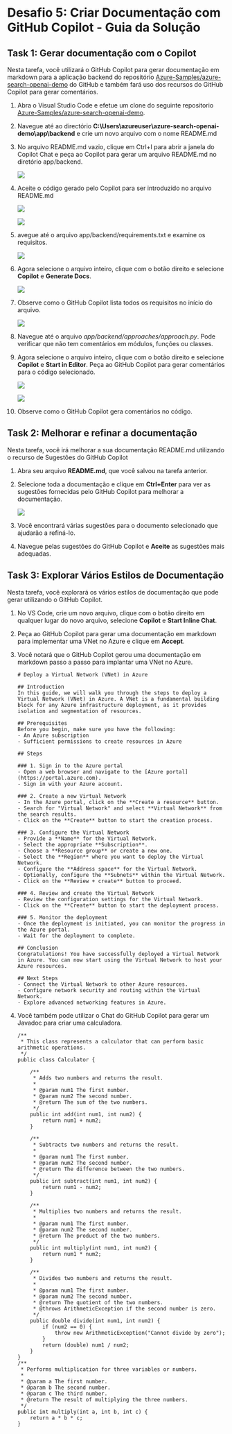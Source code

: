 # Desafio 5: Criar Documentação com GitHub Copilot - Guia da Solução

## Task 1: Gerar documentação com o Copilot

Nesta tarefa, você utilizará o GitHub Copilot para gerar documentação em markdown para a aplicação backend do repositório [Azure-Samples/azure-search-openai-demo](https://github.com/Azure-Samples/azure-search-openai-demo) do GitHub e também fará uso dos recursos do GitHub Copilot para gerar comentários.

1. Abra o Visual Studio Code e efetue um clone do seguinte repositorio [Azure-Samples/azure-search-openai-demo](https://github.com/Azure-Samples/azure-search-openai-demo).

1. Navegue até ao directório **C:\Users\azureuser\azure-search-openai-demo\app\backend** e crie um novo arquivo com o nome README.md

1. No arquivo README.md vazio, clique em Ctrl+I para abrir a janela do Copilot Chat e peça ao Copilot para gerar um arquivo README.md no diretório app/backend.

   ![](../../media/Generatee.png)

1. Aceite o código gerado pelo Copilot para ser introduzido no arquivo README.md

   ![](../../media/Code3.png)

   ![](../../media/Code2.png)

1. avegue até o arquivo app/backend/requirements.txt e examine os requisitos. 

   ![](../../media/backend-requirements.png)

1. Agora selecione o arquivo inteiro, clique com o botão direito e selecione **Copilot** e **Generate Docs**.

   ![](../../media/backend-requirements-generate-docs.png)

1. Observe como o GitHub Copilot lista todos os requisitos no início do arquivo.

   ![](../../media/backend-requirements-list.png)

1. Navegue até o arquivo *app/backend/approaches/approach.py*. Pode verificar que não tem comentários em módulos, funções ou classes.

1. Agora selecione o arquivo inteiro, clique com o botão direito e selecione **Copilot** e **Start in Editor**. Peça ao GitHub Copilot para gerar comentários para o código selecionado.

   ![](../../media/snap.png)

   ![](../../media/snap2.png)

1. Observe como o GitHub Copilot gera comentários no código.

## Task 2: Melhorar e refinar a documentação

Nesta tarefa, você irá melhorar a sua documentação README.md utilizando o recurso de Sugestões do GitHub Copilot

1. Abra seu arquivo **README.md**, que você salvou na tarefa anterior.

1. Selecione toda a documentação e clique em **Ctrl+Enter** para ver as sugestões fornecidas pelo GitHub Copilot para melhorar a documentação.

   ![](../../media/backend-readme-suggestions.png)

1. Você encontrará várias sugestões para o documento selecionado que ajudarão a refiná-lo.

1. Navegue pelas sugestões do GitHub Copilot e **Aceite** as sugestões mais adequadas.

## Task 3: Explorar Vários Estilos de Documentação

Nesta tarefa, você explorará os vários estilos de documentação que pode gerar utilizando o GitHub Copilot.

1. No VS Code, crie um novo arquivo, clique com o botão direito em qualquer lugar do novo arquivo, selecione **Copilot** e **Start Inline Chat**.

1. Peça ao GitHub Copilot para gerar uma documentação em markdown para implementar uma VNet no Azure e clique em **Accept**.

1. Você notará que o GitHub Copilot gerou uma documentação em markdown passo a passo para implantar uma VNet no Azure.

   ```
   # Deploy a Virtual Network (VNet) in Azure

   ## Introduction
   In this guide, we will walk you through the steps to deploy a Virtual Network (VNet) in Azure. A VNet is a fundamental building block for any Azure infrastructure deployment, as it provides isolation and segmentation of resources.

   ## Prerequisites
   Before you begin, make sure you have the following:
   - An Azure subscription
   - Sufficient permissions to create resources in Azure
   
   ## Steps

   ### 1. Sign in to the Azure portal
   - Open a web browser and navigate to the [Azure portal](https://portal.azure.com).
   - Sign in with your Azure account.

   ### 2. Create a new Virtual Network
   - In the Azure portal, click on the **Create a resource** button.
   - Search for "Virtual Network" and select **Virtual Network** from the search results.
   - Click on the **Create** button to start the creation process.

   ### 3. Configure the Virtual Network
   - Provide a **Name** for the Virtual Network.
   - Select the appropriate **Subscription**.
   - Choose a **Resource group** or create a new one.
   - Select the **Region** where you want to deploy the Virtual Network.
   - Configure the **Address space** for the Virtual Network.
   - Optionally, configure the **Subnets** within the Virtual Network.
   - Click on the **Review + create** button to proceed.

   ### 4. Review and create the Virtual Network
   - Review the configuration settings for the Virtual Network.
   - Click on the **Create** button to start the deployment process.
   
   ### 5. Monitor the deployment
   - Once the deployment is initiated, you can monitor the progress in the Azure portal.
   - Wait for the deployment to complete.

   ## Conclusion
   Congratulations! You have successfully deployed a Virtual Network in Azure. You can now start using the Virtual Network to host your    Azure resources.

   ## Next Steps
   - Connect the Virtual Network to other Azure resources.
   - Configure network security and routing within the Virtual Network.
   - Explore advanced networking features in Azure.
   ```

1. Você também pode utilizar o Chat do GitHub Copilot para gerar um Javadoc para criar uma calculadora.

   ```
   /**
    * This class represents a calculator that can perform basic arithmetic operations.
    */
   public class Calculator {
    
       /**
        * Adds two numbers and returns the result.
        *
        * @param num1 The first number.
        * @param num2 The second number.
        * @return The sum of the two numbers.
        */
       public int add(int num1, int num2) {
           return num1 + num2;
       }
    
       /**
        * Subtracts two numbers and returns the result.
        *
        * @param num1 The first number.
        * @param num2 The second number.
        * @return The difference between the two numbers.
        */
       public int subtract(int num1, int num2) {
           return num1 - num2;
       }
    
       /**
        * Multiplies two numbers and returns the result.
        *
        * @param num1 The first number.
        * @param num2 The second number.
        * @return The product of the two numbers.
        */
       public int multiply(int num1, int num2) {
           return num1 * num2;
       }
    
       /**
        * Divides two numbers and returns the result.
        *
        * @param num1 The first number.
        * @param num2 The second number.
        * @return The quotient of the two numbers.
        * @throws ArithmeticException if the second number is zero.
        */
       public double divide(int num1, int num2) {
           if (num2 == 0) {
               throw new ArithmeticException("Cannot divide by zero");
           }
           return (double) num1 / num2;
       }
   }
   /**
    * Performs multiplication for three variables or numbers.
    *
    * @param a The first number.
    * @param b The second number.
    * @param c The third number.
    * @return The result of multiplying the three numbers.
    */
   public int multiply(int a, int b, int c) {
       return a * b * c;
   }
   ```


















